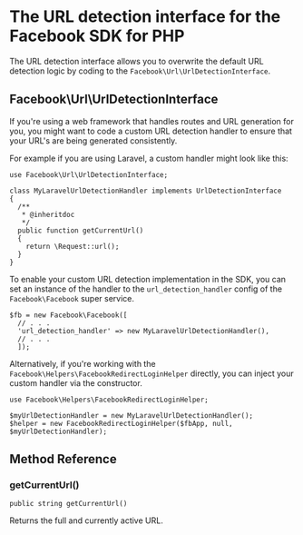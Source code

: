 # The URL detection interface for the Facebook SDK for PHP

The URL detection interface allows you to overwrite the default URL detection logic by coding to the `Facebook\Url\UrlDetectionInterface`.

## Facebook\Url\UrlDetectionInterface

If you're using a web framework that handles routes and URL generation for you, you might want to code a custom URL detection handler to ensure that your URL's are being generated consistently.

For example if you are using Laravel, a custom handler might look like this:

```
use Facebook\Url\UrlDetectionInterface;

class MyLaravelUrlDetectionHandler implements UrlDetectionInterface
{
  /**
   * @inheritdoc
   */
  public function getCurrentUrl()
  {
    return \Request::url();
  }
}
```

To enable your custom URL detection implementation in the SDK, you can set an instance of the handler to the `url_detection_handler` config of the `Facebook\Facebook` super service.

```
$fb = new Facebook\Facebook([
  // . . .
  'url_detection_handler' => new MyLaravelUrlDetectionHandler(),
  // . . .
  ]);
```

Alternatively, if you're working with the `Facebook\Helpers\FacebookRedirectLoginHelper` directly, you can inject your custom handler via the constructor.

```
use Facebook\Helpers\FacebookRedirectLoginHelper;

$myUrlDetectionHandler = new MyLaravelUrlDetectionHandler();
$helper = new FacebookRedirectLoginHelper($fbApp, null, $myUrlDetectionHandler);
```

## Method Reference

### getCurrentUrl()
```
public string getCurrentUrl()
```
Returns the full and currently active URL.
